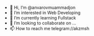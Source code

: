 - 👋 Hi, I’m @anvarovmuammadjon
- 👀 I’m interested in Web Developing
- 🌱 I’m currently learning Fullstack
- 💞️ I’m looking to collaborate on ...
- 📫 How to reach me telegram://akzmsh

<!---
anvarovmuammadjon/anvarovmuammadjon is a ✨ special ✨ repository because its `README.md` (this file) appears on your GitHub profile.
You can click the Preview link to take a look at your changes.
--->
